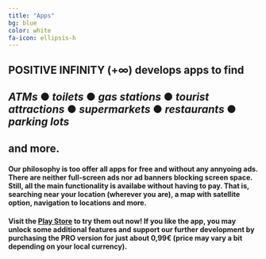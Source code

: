 ```yaml
---
title: "Apps"
bg: blue
color: white
fa-icon: ellipsis-h
---
```


## POSITIVE INFINITY (+∞) develops apps to find
## **_ATMs_** ● **_toilets_** ● **_gas stations_** ● **_tourist attractions_** ● **_supermarkets_** ● **_restaurants_** ● **_parking lots_**
## and more.
#### Our philosophy is too offer all apps **for free and without any annyoing ads**. There are neither full-screen ads nor ad banners blocking screen space. Still, all the main functionality is availabe without having to pay. That is, searching near your location (wherever you are), a map with satellite option, navigation to locations and more.
#### Visit the <a href="https://play.google.com/store/apps/dev?id=5604259480781805867" target="_blank">Play Store</a> to try them out now! If you like the app, you may unlock some additional features and support our further development by purchasing the PRO version for just about 0,99€ (price may vary a bit depending on your local currency).